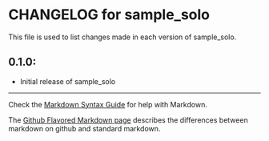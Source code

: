# CHANGELOG for sample_solo

This file is used to list changes made in each version of sample_solo.

## 0.1.0:

* Initial release of sample_solo

- - - 
Check the [Markdown Syntax Guide](http://daringfireball.net/projects/markdown/syntax) for help with Markdown.

The [Github Flavored Markdown page](http://github.github.com/github-flavored-markdown/) describes the differences between markdown on github and standard markdown.
